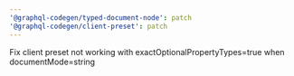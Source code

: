 ```yaml
---
'@graphql-codegen/typed-document-node': patch
'@graphql-codegen/client-preset': patch
---
```


Fix client preset not working with exactOptionalPropertyTypes=true when documentMode=string
